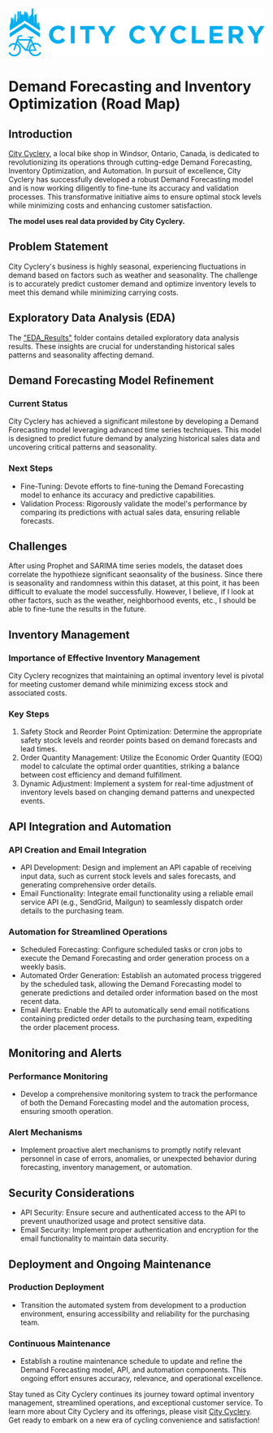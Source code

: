 ![Alt text](https://github.com/latleger/LHL-Project-Final/blob/main/images/image-1.png)


# Demand Forecasting and Inventory Optimization (Road Map)

## Introduction
[City Cyclery](http://citycyclery.ca/), a local bike shop in Windsor, Ontario, Canada, is dedicated to revolutionizing its operations through cutting-edge Demand Forecasting, Inventory Optimization, and Automation. In pursuit of excellence, City Cyclery has successfully developed a robust Demand Forecasting model and is now working diligently to fine-tune its accuracy and validation processes. This transformative initiative aims to ensure optimal stock levels while minimizing costs and enhancing customer satisfaction.

**The model uses real data provided by City Cyclery.**

## Problem Statement
City Cyclery's business is highly seasonal, experiencing fluctuations in demand based on factors such as weather and seasonality. The challenge is to accurately predict customer demand and optimize inventory levels to meet this demand while minimizing carrying costs.

## Exploratory Data Analysis (EDA)
The ["EDA_Results"](https://github.com/latleger/LHL-Project-Final/tree/main/EDAs) folder contains detailed exploratory data analysis results. These insights are crucial for understanding historical sales patterns and seasonality affecting demand.

## Demand Forecasting Model Refinement

### Current Status
City Cyclery has achieved a significant milestone by developing a Demand Forecasting model leveraging advanced time series techniques. This model is designed to predict future demand by analyzing historical sales data and uncovering critical patterns and seasonality.

### Next Steps
- Fine-Tuning: Devote efforts to fine-tuning the Demand Forecasting model to enhance its accuracy and predictive capabilities.
- Validation Process: Rigorously validate the model's performance by comparing its predictions with actual sales data, ensuring reliable forecasts.

## Challenges
After using Prophet and SARIMA time series models, the dataset does correlate the hypothieze significant seaonsality of the business. Since there is seasonality and randomness within this dataset, at this point, it has been difficult to evaluate the model successfully. However, I believe, if I look at other factors, such as the weather, neighborhood events, etc., I should be able to fine-tune the results in the future.

## Inventory Management

### Importance of Effective Inventory Management
City Cyclery recognizes that maintaining an optimal inventory level is pivotal for meeting customer demand while minimizing excess stock and associated costs.

### Key Steps
1. Safety Stock and Reorder Point Optimization: Determine the appropriate safety stock levels and reorder points based on demand forecasts and lead times.
2. Order Quantity Management: Utilize the Economic Order Quantity (EOQ) model to calculate the optimal order quantities, striking a balance between cost efficiency and demand fulfillment.
3. Dynamic Adjustment: Implement a system for real-time adjustment of inventory levels based on changing demand patterns and unexpected events.

## API Integration and Automation

### API Creation and Email Integration
- API Development: Design and implement an API capable of receiving input data, such as current stock levels and sales forecasts, and generating comprehensive order details.
- Email Functionality: Integrate email functionality using a reliable email service API (e.g., SendGrid, Mailgun) to seamlessly dispatch order details to the purchasing team.

### Automation for Streamlined Operations
- Scheduled Forecasting: Configure scheduled tasks or cron jobs to execute the Demand Forecasting and order generation process on a weekly basis.
- Automated Order Generation: Establish an automated process triggered by the scheduled task, allowing the Demand Forecasting model to generate predictions and detailed order information based on the most recent data.
- Email Alerts: Enable the API to automatically send email notifications containing predicted order details to the purchasing team, expediting the order placement process.

## Monitoring and Alerts

### Performance Monitoring
- Develop a comprehensive monitoring system to track the performance of both the Demand Forecasting model and the automation process, ensuring smooth operation.

### Alert Mechanisms
- Implement proactive alert mechanisms to promptly notify relevant personnel in case of errors, anomalies, or unexpected behavior during forecasting, inventory management, or automation.

## Security Considerations
- API Security: Ensure secure and authenticated access to the API to prevent unauthorized usage and protect sensitive data.
- Email Security: Implement proper authentication and encryption for the email functionality to maintain data security.

## Deployment and Ongoing Maintenance

### Production Deployment
- Transition the automated system from development to a production environment, ensuring accessibility and reliability for the purchasing team.

### Continuous Maintenance
- Establish a routine maintenance schedule to update and refine the Demand Forecasting model, API, and automation components. This ongoing effort ensures accuracy, relevance, and operational excellence.

Stay tuned as City Cyclery continues its journey toward optimal inventory management, streamlined operations, and exceptional customer service. To learn more about City Cyclery and its offerings, please visit [City Cyclery](http://citycyclery.ca/). Get ready to embark on a new era of cycling convenience and satisfaction!
